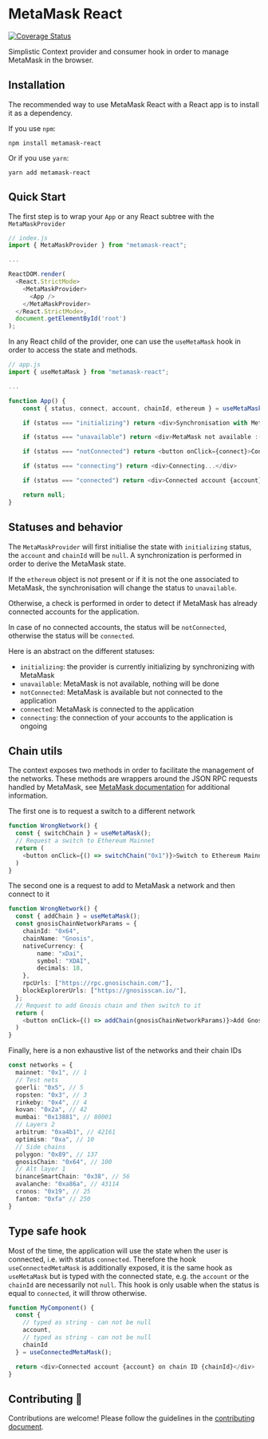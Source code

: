 # MetaMask React

[![Coverage Status](https://coveralls.io/repos/github/VGLoic/metamask-react/badge.svg?branch=main)](https://coveralls.io/github/VGLoic/metamask-react?branch=main)

Simplistic Context provider and consumer hook in order to manage MetaMask in the browser.

## Installation

The recommended way to use MetaMask React with a React app is to install it as a dependency.

If you use `npm`:
```console
npm install metamask-react
```

Or if you use `yarn`:
```console
yarn add metamask-react
```

## Quick Start

The first step is to wrap your `App` or any React subtree with the `MetaMaskProvider`
```TypeScript
// index.js
import { MetaMaskProvider } from "metamask-react";

...

ReactDOM.render(
  <React.StrictMode>
    <MetaMaskProvider>
      <App />
    </MetaMaskProvider>
  </React.StrictMode>,
  document.getElementById('root')
);
```

In any React child of the provider, one can use the `useMetaMask` hook in order to access the state and methods.
```TypeScript
// app.js
import { useMetaMask } from "metamask-react";

...

function App() {
    const { status, connect, account, chainId, ethereum } = useMetaMask();

    if (status === "initializing") return <div>Synchronisation with MetaMask ongoing...</div>

    if (status === "unavailable") return <div>MetaMask not available :(</div>

    if (status === "notConnected") return <button onClick={connect}>Connect to MetaMask</button>

    if (status === "connecting") return <div>Connecting...</div>

    if (status === "connected") return <div>Connected account {account} on chain ID {chainId}</div>

    return null;
}
```

## Statuses and behavior

The `MetaMaskProvider` will first initialise the state with `initializing` status, the `account` and `chainId` will be `null`. A synchronization is performed in order to derive the MetaMask state.

If the `ethereum` object is not present or if it is not the one associated to MetaMask, the synchronisation will change the status to `unavailable`.

Otherwise, a check is performed in order to detect if MetaMask has already connected accounts for the application.

In case of no connected accounts, the status will be `notConnected`, otherwise the status will be `connected`.

Here is an abstract on the different statuses:
- `initializing`: the provider is currently initializing by synchronizing with MetaMask
- `unavailable`: MetaMask is not available, nothing will be done
- `notConnected`: MetaMask is available but not connected to the application
- `connected`: MetaMask is connected to the application
- `connecting`: the connection of your accounts to the application is ongoing

## Chain utils

The context exposes two methods in order to facilitate the management of the networks. These methods are wrappers around the JSON RPC requests handled by MetaMask, see [MetaMask documentation](https://docs.metamask.io/guide/rpc-api.html#table-of-contents) for additional information.

The first one is to request a switch to a different network
```TypeScript
function WrongNetwork() {
  const { switchChain } = useMetaMask();
  // Request a switch to Ethereum Mainnet
  return (
    <button onClick={() => switchChain("0x1")}>Switch to Ethereum Mainnet</button>
  )
}
```

The second one is a request to add to MetaMask a network and then connect to it
```TypeScript
function WrongNetwork() {
  const { addChain } = useMetaMask();
  const gnosisChainNetworkParams = {
    chainId: "0x64",
    chainName: "Gnosis",
    nativeCurrency: {
        name: "xDai",
        symbol: "XDAI",
        decimals: 18,
    },
    rpcUrls: ["https://rpc.gnosischain.com/"],
    blockExplorerUrls: ["https://gnosisscan.io/"],
  };
  // Request to add Gnosis chain and then switch to it
  return (
    <button onClick={() => addChain(gnosisChainNetworkParams)}>Add Gnosis chain</button>
  )
}
```

Finally, here is a non exhaustive list of the networks and their chain IDs
```TypeScript
const networks = {
  mainnet: "0x1", // 1
  // Test nets
  goerli: "0x5", // 5
  ropsten: "0x3", // 3
  rinkeby: "0x4", // 4
  kovan: "0x2a", // 42
  mumbai: "0x13881", // 80001
  // Layers 2
  arbitrum: "0xa4b1", // 42161
  optimism: "0xa", // 10
  // Side chains
  polygon: "0x89", // 137
  gnosisChain: "0x64", // 100
  // Alt layer 1
  binanceSmartChain: "0x38", // 56
  avalanche: "0xa86a", // 43114
  cronos: "0x19", // 25
  fantom: "0xfa" // 250
}
```
## Type safe hook

Most of the time, the application will use the state when the user is connected, i.e. with status `connected`. Therefore the hook `useConnectedMetaMask` is additionally exposed, it is the same hook as `useMetaMask` but is typed with the connected state, e.g. the `account` or the `chainId` are necessarily not `null`. This hook is only usable when the status is equal to `connected`, it will throw otherwise.
```TypeScript
function MyComponent() {
  const {
    // typed as string - can not be null
    account,
    // typed as string - can not be null
    chainId
  } = useConnectedMetaMask();

  return <div>Connected account {account} on chain ID {chainId}</div>
}
```
## Contributing :rocket:

Contributions are welcome! Please follow the guidelines in the [contributing document](/CONTRIBUTING.md).
